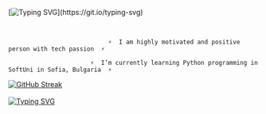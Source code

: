 [![Typing SVG](https://readme-typing-svg.demolab.com?font=Fuzzy+Bubbles&size=18&pause=200&color=F7EF44&background=79797900&center=true&multiline=true&width=435&lines=Hi+there!+%F0%9F%91%8B;I'm+Python+student+and+enthusiast!)](https://git.io/typing-svg)

<br />

                                ⚡  I am highly motivated and positive person with tech passion  ⚡ 
    
                           ⚡  I’m currently learning Python programming in SoftUni in Sofia, Bulgaria  ⚡ 


[![GitHub Streak](https://streak-stats.demolab.com?user=zabethye&theme=python-dark&border_radius=6.5&fire=DD2727)](https://git.io/streak-stats)
<br />
<br />
[![Typing SVG](https://readme-typing-svg.demolab.com?font=Fuzzy+Bubbles&size=18&pause=200&color=F7EF44&background=79797900&center=true&multiline=true&width=435&lines=Feel+free+to+contact+me!+%F0%9F%91%8B)](https://git.io/typing-svg)
